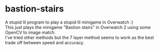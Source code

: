 # bastion-stairs
A stupid lil program to play a stupid lil minigame in Overwatch :) 								
This just plays the minigame "Bastion stairs" in Overwatch 2 using some OpenCV to image match.								
I've tried other methods but the 7 layer method seems to work as the best trade off between speed and accuracy.								
